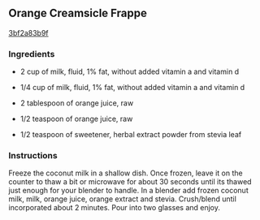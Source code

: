 ## Orange Creamsicle Frappe

[3bf2a83b9f](http://tastykitchen.com/recipes/drinks/orange-creamsicle-frappe/)

### Ingredients

 - 2 cup of milk, fluid, 1% fat, without added vitamin a and vitamin d

 - 1/4 cup of milk, fluid, 1% fat, without added vitamin a and vitamin d

 - 2 tablespoon of orange juice, raw

 - 1/2 teaspoon of orange juice, raw

 - 1/2 teaspoon of sweetener, herbal extract powder from stevia leaf

### Instructions

Freeze the coconut milk in a shallow dish. Once frozen, leave it on the counter to thaw a bit or microwave for about 30 seconds until its thawed just enough for your blender to handle. In a blender add frozen coconut milk, milk, orange juice, orange extract and stevia. Crush/blend until incorporated about 2 minutes. Pour into two glasses and enjoy.